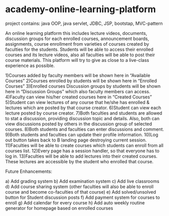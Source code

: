 # academy-online-learning-platform
  project contains: java OOP, java servlet, JDBC, JSP, bootstap, MVC-pattern

An online learning platform this includes lecture videos, documents, discussion groups for each enrolled courses, announcement boards, assignments, course enrollment from varieties of courses created by faculties for the students. Students will be able to access their enrolled courses and its lecture videos, also all faculties will be able to post their course materials. This platform will try to give as close to a live-class experience as possible. 

1)Courses added by faculty members will be shown here in “Available Courses”
2)Courses enrolled by students will be shown here in “Enrolled Courses”
3)Enrolled courses Discussion groups by students will be shown here in “Discussion Groups” which also faculty members can access.
4)Faculty can view his/her created courses here in “Created Courses”
5)Student can view lectures of any course that he/she has enrolled & lectures which are posted by that course creator.
6)Student can view each lecture posted by course creator. 
7)Both faculties and students are allowed to stat a discussion, providing discussion topic and details. Also, both can view discussions posted by others in the discussion group of selected courses.
8)Both students and faculties can enter discussions and comment.
9)Both students and faculties can update their profile information.
10)Log out button takes back to B landing page destroying current session.
11)Faculties will be able to create courses which students can enroll from all courses list.
12)Every page has a session handler, so that everyone has to log in.
13)Faculties will be able to add lectures into their created courses. These lectures are accessible
 by the student who enrolled that course.
 
 Future Enhancements:
 
a)	Add grading system
b)	Add examination system
c)	Add live classrooms
d)	Add course sharing system (other faculties will also be able to enroll course and become co-faculties of that course)
e)	Add solved/unsolved button for Student discussion posts
f)	Add payment system for courses to enroll 
g)	Add calendar for every course
h)	Add auto weekly routine generator for homepage based on enrolled courses

 
